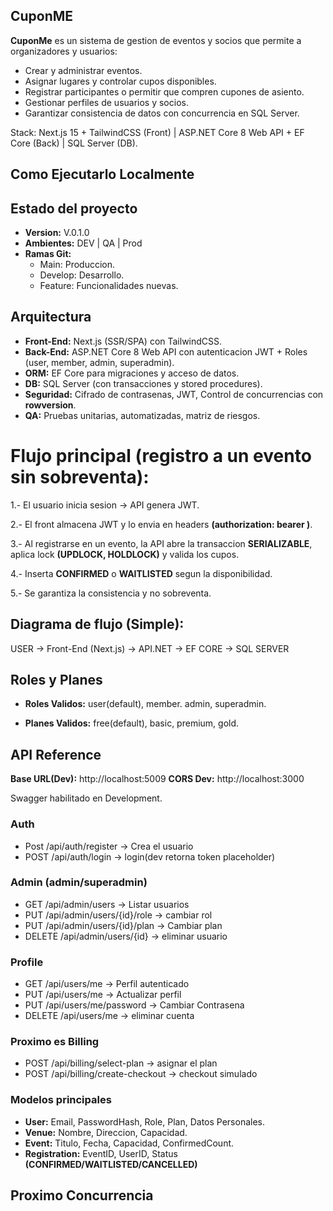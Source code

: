 ## CuponME
**CuponMe** es un sistema de gestion de eventos y socios que permite a organizadores y usuarios:
- Crear y administrar eventos.
- Asignar lugares y controlar cupos disponibles.
- Registrar participantes o permitir que compren cupones de asiento.
- Gestionar perfiles de usuarios y socios.
- Garantizar consistencia de datos con concurrencia en SQL Server.

Stack: Next.js 15 + TailwindCSS (Front) | ASP.NET Core 8 Web API + EF Core (Back) | SQL Server (DB).

## Como Ejecutarlo Localmente

## Estado del proyecto
- **Version:** V.0.1.0
- **Ambientes:** DEV | QA | Prod
- **Ramas Git:**
    - Main: Produccion.
    - Develop: Desarrollo.
    - Feature: Funcionalidades nuevas.

## Arquitectura
- **Front-End:** Next.js (SSR/SPA) con TailwindCSS.
- **Back-End:** ASP.NET Core 8 Web API con autenticacion JWT + Roles (user, member, admin, superadmin).
- **ORM:** EF Core para migraciones y acceso de datos.
- **DB:** SQL Server (con transacciones y stored procedures).
- **Seguridad:** Cifrado de contrasenas, JWT, Control de concurrencias con **rowversion**.
- **QA:** Pruebas unitarias, automatizadas, matriz de riesgos.

# Flujo principal (registro a un evento sin sobreventa):
1.- El usuario inicia sesion -> API genera JWT.

2.- El front almacena JWT y lo envia en headers **(authorization: bearer <token>)**.

3.- Al registrarse en un evento, la API abre la transaccion **SERIALIZABLE**, aplica lock **(UPDLOCK, HOLDLOCK)** y valida los cupos.

4.- Inserta **CONFIRMED** o **WAITLISTED** segun la disponibilidad.

5.- Se garantiza la consistencia y no sobreventa.

## Diagrama de flujo (Simple):

USER -> Front-End (Next.js) -> API.NET -> EF CORE -> SQL SERVER


## Roles y Planes
- **Roles Validos:** user(default), member. admin, superadmin.

- **Planes Validos:** free(default), basic, premium, gold.

## API Reference
**Base URL(Dev):** http://localhost:5009
**CORS Dev:** http://localhost:3000

Swagger habilitado en Development.

### Auth
- Post /api/auth/register -> Crea el usuario
- POST /api/auth/login -> login(dev retorna token placeholder)

### Admin (admin/superadmin)
- GET /api/admin/users -> Listar usuarios
- PUT /api/admin/users/{id}/role -> cambiar rol
- PUT /api/admin/users/{id}/plan -> Cambiar plan
- DELETE /api/admin/users/{id} -> eliminar usuario

### Profile
- GET /api/users/me -> Perfil autenticado
- PUT /api/users/me -> Actualizar perfil
- PUT /api/users/me/password -> Cambiar Contrasena
- DELETE /api/users/me -> eliminar cuenta

### Proximo es Billing
- POST /api/billing/select-plan -> asignar el plan
- POST /api/billing/create-checkout -> checkout simulado

### Modelos principales
- **User:** Email, PasswordHash, Role, Plan, Datos Personales.
- **Venue:** Nombre, Direccion, Capacidad.
- **Event:** Titulo, Fecha, Capacidad, ConfirmedCount.
- **Registration:** EventID, UserID, Status **(CONFIRMED/WAITLISTED/CANCELLED)**

## Proximo Concurrencia
